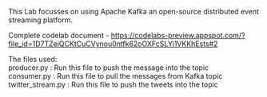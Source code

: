 This Lab focusses on using Apache Kafka an open-source distributed event streaming platform.<br/>

Complete codelab document - https://codelabs-preview.appspot.com/?file_id=1D7TZeiQCKtCuCVynou0ntfk62oOXFcSLYi1VKKhEsts#2 <br/>

The files used:<br/>
producer.py : Run this file to push the message into the topic<br/>
consumer.py : Run this file to pull the messages from Kafka topic<br/>
twitter_stream.py : Run this file to push the tweets into the topic
